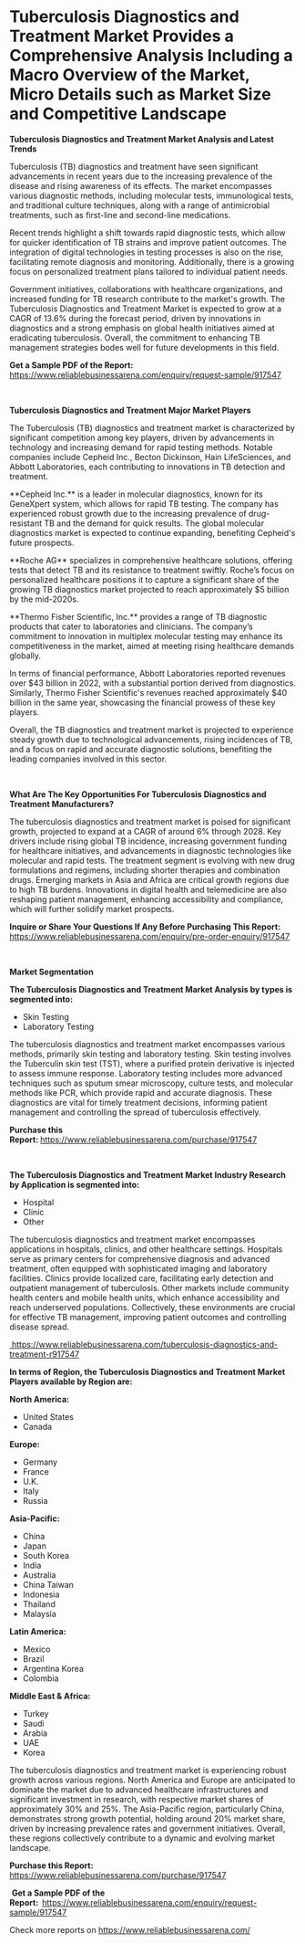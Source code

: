 <p><h1>Tuberculosis Diagnostics and Treatment Market Provides a Comprehensive Analysis Including a Macro Overview of the Market, Micro Details such as Market Size and Competitive Landscape</h1></p><p><strong>Tuberculosis Diagnostics and Treatment Market Analysis and Latest Trends</strong></p>
<p><p>Tuberculosis (TB) diagnostics and treatment have seen significant advancements in recent years due to the increasing prevalence of the disease and rising awareness of its effects. The market encompasses various diagnostic methods, including molecular tests, immunological tests, and traditional culture techniques, along with a range of antimicrobial treatments, such as first-line and second-line medications.</p><p>Recent trends highlight a shift towards rapid diagnostic tests, which allow for quicker identification of TB strains and improve patient outcomes. The integration of digital technologies in testing processes is also on the rise, facilitating remote diagnosis and monitoring. Additionally, there is a growing focus on personalized treatment plans tailored to individual patient needs.</p><p>Government initiatives, collaborations with healthcare organizations, and increased funding for TB research contribute to the market's growth. The Tuberculosis Diagnostics and Treatment Market is expected to grow at a CAGR of 13.6% during the forecast period, driven by innovations in diagnostics and a strong emphasis on global health initiatives aimed at eradicating tuberculosis. Overall, the commitment to enhancing TB management strategies bodes well for future developments in this field.</p></p>
<p><strong>Get a Sample PDF of the Report:&nbsp;</strong> <a href="https://www.reliablebusinessarena.com/enquiry/request-sample/917547?utm_campaign=3122&utm_medium=2&utm_source=Github&utm_content=ia&utm_term=07032025&utm_id=tuberculosis-diagnostics-and-treatment">https://www.reliablebusinessarena.com/enquiry/request-sample/917547</a></p>
<p>&nbsp;</p>
<p><strong>Tuberculosis Diagnostics and Treatment Major Market Players</strong></p>
<p><p>The Tuberculosis (TB) diagnostics and treatment market is characterized by significant competition among key players, driven by advancements in technology and increasing demand for rapid testing methods. Notable companies include Cepheid Inc., Becton Dickinson, Hain LifeSciences, and Abbott Laboratories, each contributing to innovations in TB detection and treatment.</p><p>**Cepheid Inc.** is a leader in molecular diagnostics, known for its GeneXpert system, which allows for rapid TB testing. The company has experienced robust growth due to the increasing prevalence of drug-resistant TB and the demand for quick results. The global molecular diagnostics market is expected to continue expanding, benefiting Cepheid's future prospects.</p><p>**Roche AG** specializes in comprehensive healthcare solutions, offering tests that detect TB and its resistance to treatment swiftly. Roche’s focus on personalized healthcare positions it to capture a significant share of the growing TB diagnostics market projected to reach approximately $5 billion by the mid-2020s.</p><p>**Thermo Fisher Scientific, Inc.** provides a range of TB diagnostic products that cater to laboratories and clinicians. The company’s commitment to innovation in multiplex molecular testing may enhance its competitiveness in the market, aimed at meeting rising healthcare demands globally.</p><p>In terms of financial performance, Abbott Laboratories reported revenues over $43 billion in 2022, with a substantial portion derived from diagnostics. Similarly, Thermo Fisher Scientific's revenues reached approximately $40 billion in the same year, showcasing the financial prowess of these key players.</p><p>Overall, the TB diagnostics and treatment market is projected to experience steady growth due to technological advancements, rising incidences of TB, and a focus on rapid and accurate diagnostic solutions, benefiting the leading companies involved in this sector.</p></p>
<p>&nbsp;</p>
<p><strong>What Are The Key Opportunities For Tuberculosis Diagnostics and Treatment Manufacturers?</strong></p>
<p><p>The tuberculosis diagnostics and treatment market is poised for significant growth, projected to expand at a CAGR of around 6% through 2028. Key drivers include rising global TB incidence, increasing government funding for healthcare initiatives, and advancements in diagnostic technologies like molecular and rapid tests. The treatment segment is evolving with new drug formulations and regimens, including shorter therapies and combination drugs. Emerging markets in Asia and Africa are critical growth regions due to high TB burdens. Innovations in digital health and telemedicine are also reshaping patient management, enhancing accessibility and compliance, which will further solidify market prospects.</p></p>
<p><strong>Inquire or Share Your Questions If Any Before Purchasing This Report:</strong> <a href="https://www.reliablebusinessarena.com/enquiry/pre-order-enquiry/917547?utm_campaign=3122&utm_medium=2&utm_source=Github&utm_content=ia&utm_term=07032025&utm_id=tuberculosis-diagnostics-and-treatment">https://www.reliablebusinessarena.com/enquiry/pre-order-enquiry/917547</a></p>
<p>&nbsp;</p>
<p><strong>Market Segmentation</strong></p>
<p><strong>The Tuberculosis Diagnostics and Treatment Market Analysis by types is segmented into:</strong></p>
<p><ul><li>Skin Testing</li><li>Laboratory Testing</li></ul></p>
<p><p>The tuberculosis diagnostics and treatment market encompasses various methods, primarily skin testing and laboratory testing. Skin testing involves the Tuberculin skin test (TST), where a purified protein derivative is injected to assess immune response. Laboratory testing includes more advanced techniques such as sputum smear microscopy, culture tests, and molecular methods like PCR, which provide rapid and accurate diagnosis. These diagnostics are vital for timely treatment decisions, informing patient management and controlling the spread of tuberculosis effectively.</p></p>
<p><strong>Purchase this Report:&nbsp;</strong><a href="https://www.reliablebusinessarena.com/purchase/917547?utm_campaign=3122&utm_medium=2&utm_source=Github&utm_content=ia&utm_term=07032025&utm_id=tuberculosis-diagnostics-and-treatment">https://www.reliablebusinessarena.com/purchase/917547</a></p>
<p>&nbsp;</p>
<p><strong>The Tuberculosis Diagnostics and Treatment Market Industry Research by Application is segmented into:</strong></p>
<p><ul><li>Hospital</li><li>Clinic</li><li>Other</li></ul></p>
<p><p>The tuberculosis diagnostics and treatment market encompasses applications in hospitals, clinics, and other healthcare settings. Hospitals serve as primary centers for comprehensive diagnosis and advanced treatment, often equipped with sophisticated imaging and laboratory facilities. Clinics provide localized care, facilitating early detection and outpatient management of tuberculosis. Other markets include community health centers and mobile health units, which enhance accessibility and reach underserved populations. Collectively, these environments are crucial for effective TB management, improving patient outcomes and controlling disease spread.</p></p>
<p><a href="https://www.reliablebusinessarena.com/tuberculosis-diagnostics-and-treatment-r917547?utm_campaign=3122&utm_medium=2&utm_source=Github&utm_content=ia&utm_term=07032025&utm_id=tuberculosis-diagnostics-and-treatment">&nbsp;https://www.reliablebusinessarena.com/tuberculosis-diagnostics-and-treatment-r917547</a></p>
<p><strong>In terms of Region, the Tuberculosis Diagnostics and Treatment Market Players available by Region are:</strong></p>
<p>
    <p> <strong> North America: </strong>
        <ul>
            <li>United States</li>
            <li>Canada</li>
        </ul>
        </p> 
    <p> <strong> Europe: </strong>
        <ul>
            <li>Germany</li>
            <li>France</li>
            <li>U.K.</li>
            <li>Italy</li>
            <li>Russia</li>
        </ul>
        </p> 
    <p> <strong> Asia-Pacific: </strong>
        <ul>
            <li>China</li>
            <li>Japan</li>
            <li>South Korea</li>
            <li>India</li>
            <li>Australia</li>
            <li>China Taiwan</li>
            <li>Indonesia</li>
            <li>Thailand</li>
            <li>Malaysia</li>
        </ul>
        </p> 
    <p> <strong> Latin America: </strong>
        <ul>
            <li>Mexico</li>
            <li>Brazil</li>
            <li>Argentina Korea</li>
            <li>Colombia</li>
        </ul>
        </p> 
    <p> <strong> Middle East & Africa: </strong>
        <ul>
            <li>Turkey</li>
            <li>Saudi</li>
            <li>Arabia</li>
            <li>UAE</li>
            <li>Korea</li>
        </ul>
    </p>
    </p>
<p><p>The tuberculosis diagnostics and treatment market is experiencing robust growth across various regions. North America and Europe are anticipated to dominate the market due to advanced healthcare infrastructures and significant investment in research, with respective market shares of approximately 30% and 25%. The Asia-Pacific region, particularly China, demonstrates strong growth potential, holding around 20% market share, driven by increasing prevalence rates and government initiatives. Overall, these regions collectively contribute to a dynamic and evolving market landscape.</p></p>
<p><strong>Purchase this Report: </strong><a href="https://www.reliablebusinessarena.com/purchase/917547?utm_campaign=3122&utm_medium=2&utm_source=Github&utm_content=ia&utm_term=07032025&utm_id=tuberculosis-diagnostics-and-treatment">https://www.reliablebusinessarena.com/purchase/917547</a></p>
<p>&nbsp;<strong>Get a Sample PDF of the Report:&nbsp;&nbsp;</strong><a href="https://www.reliablebusinessarena.com/enquiry/request-sample/917547?utm_campaign=3122&utm_medium=2&utm_source=Github&utm_content=ia&utm_term=07032025&utm_id=tuberculosis-diagnostics-and-treatment">https://www.reliablebusinessarena.com/enquiry/request-sample/917547</a></p>
<p><strong></strong></p>
<p>Check more reports on <a href="https://www.reliablebusinessarena.com/?utm_campaign=3122&utm_medium=2&utm_source=Github&utm_content=ia&utm_term=07032025&utm_id=tuberculosis-diagnostics-and-treatment">https://www.reliablebusinessarena.com/</a></p>